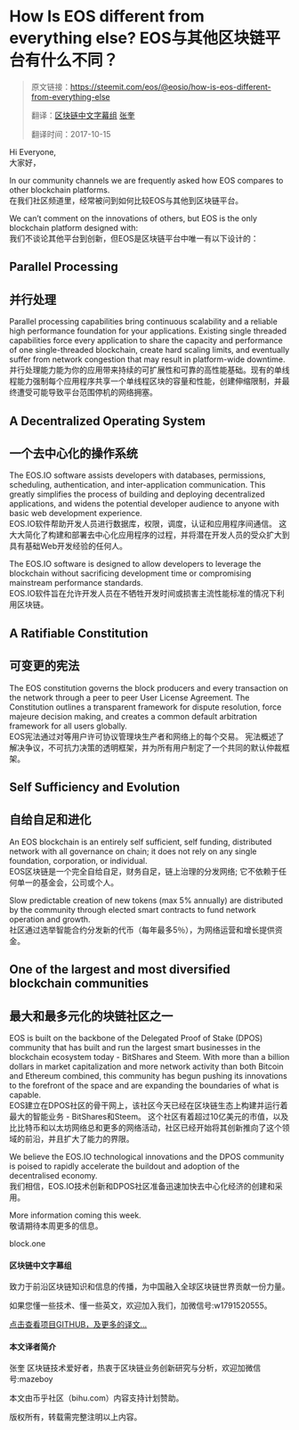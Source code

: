 
# How Is EOS different from everything else?  EOS与其他区块链平台有什么不同？  

>原文链接：<https://steemit.com/eos/@eosio/how-is-eos-different-from-everything-else>
>
>翻译：[区块链中文字幕组](https://github.com/BlockchainTranslator/EOS)  [张奎](https://github.com/byzhangkui)
>
> 翻译时间：2017-10-15

Hi Everyone,  
大家好，  

In our community channels we are frequently asked how EOS compares to other blockchain platforms.  
在我们社区频道里，经常被问到如何比较EOS与其他到区块链平台。   

We can’t comment on the innovations of others, but EOS is the only blockchain platform designed with:  
我们不谈论其他平台到创新，但EOS是区块链平台中唯一有以下设计的：  

## Parallel Processing  
## 并行处理  
Parallel processing capabilities bring continuous scalability and a reliable high performance foundation for your applications. Existing single threaded capabilities force every application to share the capacity and performance of one single-threaded blockchain, create hard scaling limits, and eventually suffer from network congestion that may result in platform-wide downtime.  
并行处理能力能为你的应用带来持续的可扩展性和可靠的高性能基础。现有的单线程能力强制每个应用程序共享一个单线程区块的容量和性能，创建伸缩限制，并最终遭受可能导致平台范围停机的网络拥塞。  

## A Decentralized Operating System  
## 一个去中心化的操作系统  
The EOS.IO software assists developers with databases, permissions, scheduling, authentication, and inter-application communication. This greatly simplifies the process of building and deploying decentralized applications, and widens the potential developer audience to anyone with basic web development experience.  
EOS.IO软件帮助开发人员进行数据库，权限，调度，认证和应用程序间通信。 这大大简化了构建和部署去中心化应用程序的过程，并将潜在开发人员的受众扩大到具有基础Web开发经验的任何人。  

The EOS.IO software is designed to allow developers to leverage the blockchain without sacrificing development time or compromising mainstream performance standards.  
EOS.IO软件旨在允许开发人员在不牺牲开发时间或损害主流性能标准的情况下利用区块链。  

## A Ratifiable Constitution  
## 可变更的宪法  
The EOS constitution governs the block producers and every transaction on the network through a peer to peer User License Agreement. The Constitution outlines a transparent framework for dispute resolution, force majeure decision making, and creates a common default arbitration framework for all users globally.  
EOS宪法通过对等用户许可协议管理块生产者和网络上的每个交易。 宪法概述了解决争议，不可抗力决策的透明框架，并为所有用户制定了一个共同的默认仲裁框架。  

## Self Sufficiency and Evolution  
## 自给自足和进化  
An EOS blockchain is an entirely self sufficient, self funding, distributed network with all governance on chain; it does not rely on any single foundation, corporation, or individual.  
EOS区块链是一个完全自给自足，财务自足，链上治理的分发网络; 它不依赖于任何单一的基金会，公司或个人。  

Slow predictable creation of new tokens (max 5% annually) are distributed by the community through elected smart contracts to fund network operation and growth.  
社区通过选举智能合约分发新的代币（每年最多5％），为网络运营和增长提供资金。  

## One of the largest and most diversified blockchain communities  
## 最大和最多元化的块链社区之一  
EOS is built on the backbone of the Delegated Proof of Stake (DPOS) community that has built and run the largest smart businesses in the blockchain ecosystem today - BitShares and Steem. With more than a billion dollars in market capitalization and more network activity than both Bitcoin and Ethereum combined, this community has begun pushing its innovations to the forefront of the space and are expanding the boundaries of what is capable.  
EOS建立在DPOS社区的骨干网上，该社区今天已经在区块链生态上构建并运行着最大的智能业务 - BitShares和Steem。 这个社区有着超过10亿美元的市值，以及比比特币和以太坊网络总和更多的网络活动，社区已经开始将其创新推向了这个领域的前沿，并且扩大了能力的界限。  

We believe the EOS.IO technological innovations and the DPOS community is poised to rapidly accelerate the buildout and adoption of the decentralised economy.  
我们相信，EOS.IO技术创新和DPOS社区准备迅速加快去中心化经济的创建和采用。  

More information coming this week.  
敬请期待本周更多的信息。  

block.one  

#### 区块链中文字幕组

致力于前沿区块链知识和信息的传播，为中国融入全球区块链世界贡献一份力量。

如果您懂一些技术、懂一些英文，欢迎加入我们，加微信号:w1791520555。

[点击查看项目GITHUB，及更多的译文...](https://github.com/BlockchainTranslator/EOS)

#### 本文译者简介

张奎 区块链技术爱好者，热衷于区块链业务创新研究与分析，欢迎加微信号:mazeboy

本文由币乎社区（bihu.com）内容支持计划赞助。

版权所有，转载需完整注明以上内容。

